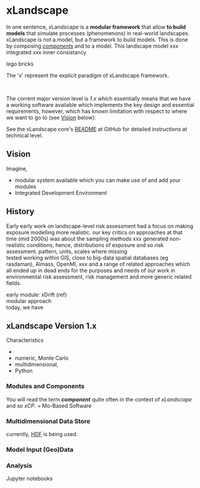 # xLandscape
In one sentence, xLandscape is a **modular framework** that allow **to build models** that simulate processes (phenomenons) in real-world landscapes.  
xLandscape is not a model, but a framework to build models. This is done by composing [*components*](#modules-and-components) and to a model. This landscape model xxx integrated xxx inner consistancy 

lego bricks

The '*x*' represent the explicit paradigm of xLandscape framework. 

<br>

The corrent major version level is *1.x* which essentially means that we have a working software available which implements the key design and  essential requirements, however, which has known limitation with respect to where we want to go to (see [Vision](#vision) below):
  
See the xLandscape core's [README](https://github.com/xlandscape/LandscapeModel-Core/blob/master/README.md) at GitHub for detailed instructions at technical level.


## Vision

Imagine, 
- modular system available which you can make use of and add your modules
- Integrated Development Environment

## History
Early 
early work on landscape-level risk assessment had a focus on making exposure modelling more realistic.  our key critics on approaches at that time (mid 2000s) was about the sampling methods xxx generated non-realistic conditions, hence, distributions of exposure and so risk assessment.  pattern, units, scales where missing  
tested working within GIS, close to big-data spatial databases (eg rasdaman), Almass, OpenMI, xxx and a range of related approaches which all ended up in dead ends for the purposes and needs of our work in environmental risk assessment, risk management and more generic related fields. 

early module: xDrift (ref)  
modular approach  
today, we have  


## xLandscape Version 1.x 
Characteristics

- 
- numeric, Monte Carlo
- multidimensional, 
- Python

### Modules and Components 

You will read the term ***component*** quite often in the context of *xLandscape* and so *xCP*.  = Mo-Based Software



### Multidimensional Data Store

currently, [HDF](xLandscape/xLandscape-intro.md#multidimensional-data-store) is being used.  


### Model Input (Geo)Data


### Analysis

Jupyter notebooks


